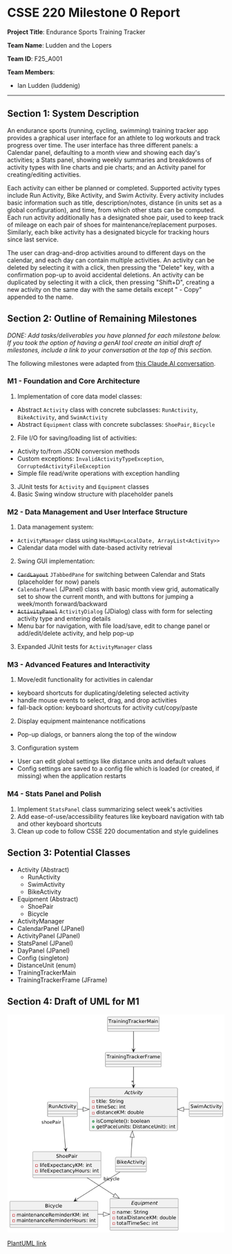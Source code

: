# CSSE 220 Milestone 0 Report
**Project Title**: Endurance Sports Training Tracker

**Team Name**: Ludden and the Lopers

**Team ID**: F25_A001

**Team Members**: 
- Ian Ludden (luddenig)

---
## Section 1: System Description
An endurance sports (running, cycling, swimming) training tracker app provides a graphical user interface for an athlete to log workouts and track progress over time. The user interface has three different panels: a Calendar panel, defaulting to a month view and showing each day's activities; a Stats panel, showing weekly summaries and breakdowns of activity types with line charts and pie charts; and an Activity panel for creating/editing activities. 

Each activity can either be planned or completed. Supported activity types include Run Activity, Bike Activity, and Swim Activity. Every activity includes basic information such as title, description/notes, distance (in units set as a global configuration), and time, from which other stats can be computed. Each run activity additionally has a designated shoe pair, used to keep track of mileage on each pair of shoes for maintenance/replacement purposes. Similarly, each bike activity has a designated bicycle for tracking hours since last service. 

The user can drag-and-drop activities around to different days on the calendar, and each day can contain multiple activities. An activity can be deleted by selecting it with a click, then pressing the "Delete" key, with a confirmation pop-up to avoid accidental deletions. An activity can be duplicated by selecting it with a click, then pressing "Shift+D", creating a new activity on the same day with the same details except " - Copy" appended to the name. 

## Section 2: Outline of Remaining Milestones
*DONE: Add tasks/deliverables you have planned for each milestone below. If you took the option of having a genAI tool create an initial draft of milestones, include a link to your conversation at the top of this section.*

The following milestones were adapted from [this Claude.AI conversation](https://claude.ai/share/6f0721ba-9b3b-4b05-a5fc-9283f5f372d0). 

### M1 - Foundation and Core Architecture
1. Implementation of core data model classes: 
  - Abstract `Activity` class with concrete subclasses: `RunActivity`, `BikeActivity`, and `SwimActivity`
  - Abstract `Equipment` class with concrete subclasses: `ShoePair`, `Bicycle`
2. File I/O for saving/loading list of activities: 
  - Activity to/from JSON conversion methods
  - Custom exceptions: `InvalidActivityTypeException`, `CorruptedActivityFileException`
  - Simple file read/write operations with exception handling
3. JUnit tests for `Activity` and `Equipment` classes
4. Basic Swing window structure with placeholder panels

### M2 - Data Management and User Interface Structure
1. Data management system: 
  - `ActivityManager` class using `HashMap<LocalDate, ArrayList<Activity>>`
  - Calendar data model with date-based activity retrieval
2. Swing GUI implementation:
  - ~~`CardLayout`~~ `JTabbedPane` for switching between Calendar and Stats (placeholder for now) panels
  - `CalendarPanel` (JPanel) class with basic month view grid, automatically set to show the current month, and with buttons for jumping a week/month forward/backward
  - ~~`ActivityPanel`~~ `ActivityDialog` (JDialog) class with form for selecting activity type and entering details
  - Menu bar for navigation, with file load/save, edit to change panel or add/edit/delete activity, and help pop-up
3. Expanded JUnit tests for `ActivityManager` class

### M3 - Advanced Features and Interactivity
1. Move/edit functionality for activities in calendar
  - keyboard shortcuts for duplicating/deleting selected activity
  - handle mouse events to select, drag, and drop activities
  - fall-back option: keyboard shortcuts for activity cut/copy/paste
2. Display equipment maintenance notifications
  - Pop-up dialogs, or banners along the top of the window
3. Configuration system
  - User can edit global settings like distance units and default values
  - Config settings are saved to a config file which is loaded (or created, if missing) when the application restarts

### M4 - Stats Panel and Polish
1. Implement `StatsPanel` class summarizing select week's activities
2. Add ease-of-use/accessibility features like keyboard navigation with tab and other keyboard shortcuts
3. Clean up code to follow CSSE 220 documentation and style guidelines

## Section 3: Potential Classes
- Activity (Abstract)
    - RunActivity
    - SwimActivity
    - BikeActivity
- Equipment (Abstract)
    - ShoePair
    - Bicycle
- ActivityManager
- CalendarPanel (JPanel)
- ActivityPanel (JPanel)
- StatsPanel (JPanel)
- DayPanel (JPanel)
- Config (singleton)
- DistanceUnit (enum)
- TrainingTrackerMain
- TrainingTrackerFrame (JFrame)

## Section 4: Draft of UML for M1
![UML class diagram for M1](./m0reportUML.png)

[PlantUML link](https://www.plantuml.com/plantuml/uml/TPBXJi8m4CU_zocQVGB9Nc0V22eO4qD263v0rnrueUrcUrKNzTtjs1YhuXV8tR_tozqlMpWIbhnMp1tHrC8ApHqr2iAlHNbAc5J2ERwp0WsQG_YNHx3hKF5FzlrF_118qENN1jCodLyTOKmKZaA3UCUzbOHlI4rWfOIa8ECvsJ3LbXfoa1b7GomjqP4m4fxM6IyhNoXWCtJtbQuL44oc6I-gIe4mR7O0sWW94s-GNCQN_UHpAASTRLWxtkwqTtAJ35kThzzwSswDfTpX4UB--67wDR-0egUfhwCmVqTz2HNiAOf_ErkzUgmr66gb6Q77pYeIQlbNLHViHaRvvOpyfOADGDlY5EvXzL63R0bD87Jsu_PZvQthaf4BsKW5BKEBa81fLzY2HbE27K1NifWsBDCg62vbFJxknhuJruycwNouAHQV51qcENsWFPCjm9HUgny0)
